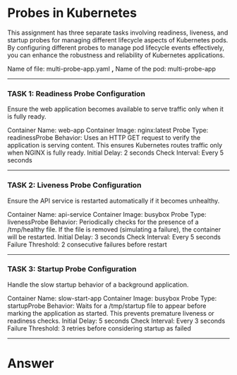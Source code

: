 # Probes in Kubernetes

This assignment has three separate tasks involving readiness, liveness, and startup probes for managing different lifecycle aspects of Kubernetes pods. By configuring different probes to manage pod lifecycle events effectively, you can enhance the robustness and reliability of Kubernetes applications.

Name of file: multi-probe-app.yaml **,**
Name of the pod: multi-probe-app

---

### TASK 1: Readiness Probe Configuration
Ensure the web application becomes available to serve traffic only when it is fully ready.

Container Name: web-app
Container Image: nginx:latest
Probe Type: readinessProbe
Behavior: Uses an HTTP GET request to verify the application is serving content. This ensures Kubernetes routes traffic only when NGINX is fully ready.
Initial Delay: 2 seconds
Check Interval: Every 5 seconds

---

### TASK 2: Liveness Probe Configuration
Ensure the API service is restarted automatically if it becomes unhealthy.

Container Name: api-service
Container Image: busybox
Probe Type: livenessProbe
Behavior: Periodically checks for the presence of a /tmp/healthy file. If the file is removed (simulating a failure), the container will be restarted.
Initial Delay: 3 seconds
Check Interval: Every 5 seconds
Failure Threshold: 2 consecutive failures before restart

---

### TASK 3: Startup Probe Configuration
Handle the slow startup behavior of a background application.

Container Name: slow-start-app
Container Image: busybox
Probe Type: startupProbe
Behavior: Waits for a /tmp/startup file to appear before marking the application as started. This prevents premature liveness or readiness checks.
Initial Delay: 5 seconds
Check Interval: Every 3 seconds
Failure Threshold: 3 retries before considering startup as failed

---

# Answer
